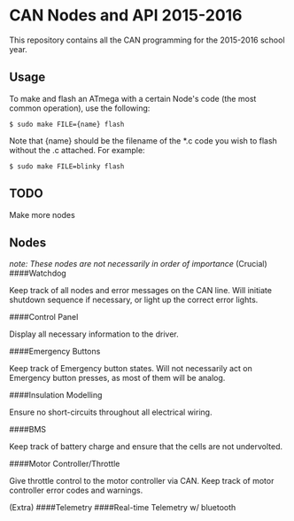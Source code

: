 # CAN Nodes and API 2015-2016
This repository contains all the CAN programming for the 2015-2016 school year.

## Usage

To make and flash an ATmega with a certain Node's code (the most common operation), use the following:

```
$ sudo make FILE={name} flash
```

Note that {name} should be the filename of the \*.c code you wish to flash without the .c attached. For example:

```
$ sudo make FILE=blinky flash
```

## TODO
Make more nodes

## Nodes
*note: These nodes are not necessarily in order of importance*
(Crucial)
####Watchdog

Keep track of all nodes and error messages on the CAN line. Will initiate shutdown sequence if necessary, or light up the correct error lights.

####Control Panel

Display all necessary information to the driver.

####Emergency Buttons

Keep track of Emergency button states. Will not necessarily act on Emergency button presses, as most of them will be analog. 

####Insulation Modelling

Ensure no short-circuits throughout all electrical wiring. 

####BMS

Keep track of battery charge and ensure that the cells are not undervolted.

####Motor Controller/Throttle

Give throttle control to the motor controller via CAN. Keep track of motor controller error codes and warnings.

(Extra)
####Telemetry
####Real-time Telemetry w/ bluetooth
